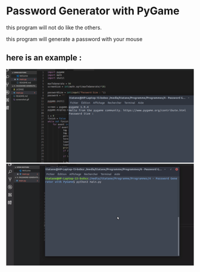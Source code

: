 # Password Generator with PyGame
this program will not do like the others.

this program will generate a password with your mouse

## here is an example :

![screenshot 2](screenshot2.gif)
![screenshot 1](screenshot.gif)